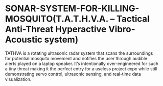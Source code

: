 # SONAR-SYSTEM-FOR-KILLING-MOSQUITO(T.A.T.H.V.A. – Tactical Anti-Threat Hyperactive Vibro-Acoustic system)
TATHVA is a rotating ultrasonic radar system that scans the surroundings for potential mosquito movement and notifies the user through audible alerts played on a laptop speaker.  It’s intentionally over-engineered for such a tiny threat making it the perfect entry for a useless project expo while still demonstrating servo control, ultrasonic sensing, and real-time data visualization.
